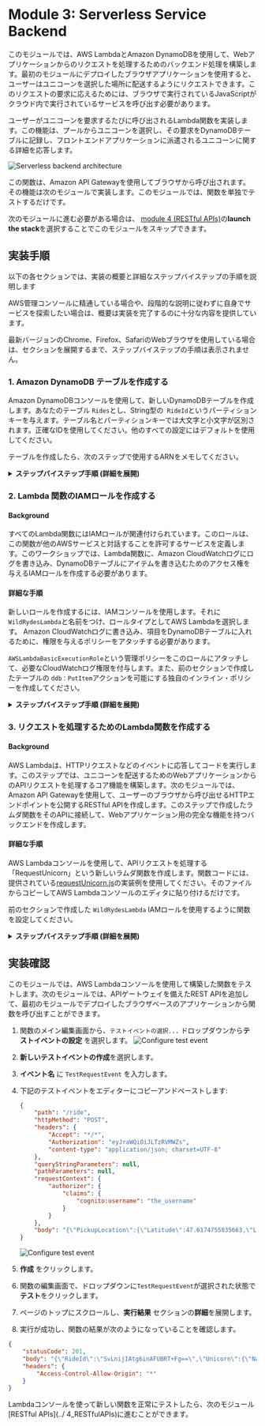 # Module 3: Serverless Service Backend

このモジュールでは、AWS LambdaとAmazon DynamoDBを使用して、Webアプリケーションからのリクエストを処理するためのバックエンド処理を構築します。最初のモジュールにデプロイしたブラウザアプリケーションを使用すると、ユーザーはユニコーンを選択した場所に配送するようにリクエストできます。このリクエストの要求に応えるためには、ブラウザで実行されているJavaScriptがクラウド内で実行されているサービスを呼び出す必要があります。

ユーザーがユニコーンを要求するたびに呼び出されるLambda関数を実装します。この機能は、プールからユニコーンを選択し、その要求をDynamoDBテーブルに記録し、フロントエンドアプリケーションに派遣されるユニコーンに関する詳細を応答します。

![Serverless backend architecture](../images/serverless-backend-architecture.png)

この関数は、Amazon API Gatewayを使用してブラウザから呼び出されます。その機能は次のモジュールで実装します。このモジュールでは、関数を単独でテストするだけです。

次のモジュールに進む必要がある場合は、 [module 4 (RESTful APIs)](../4_RESTfulAPIs)の**launch the stack**を選択することでこのモジュールをスキップできます。

## 実装手順

以下の各セクションでは、実装の概要と詳細なステップバイステップの手順を説明します

AWS管理コンソールに精通している場合や、段階的な説明に従わずに自身でサービスを探索したい場合は、概要は実装を完了するのに十分な内容を提供しています。

最新バージョンのChrome、Firefox、SafariのWebブラウザを使用している場合は、セクションを展開するまで、ステップバイステップの手順は表示されません。

### 1. Amazon DynamoDB テーブルを作成する

Amazon DynamoDBコンソールを使用して、新しいDynamoDBテーブルを作成します。あなたのテーブル `Rides`とし、String型の` RideId`というパーティションキーを与えます。テーブル名とパーティションキーでは大文字と小文字が区別されます。正確なIDを使用してください。他のすべての設定にはデフォルトを使用してください。

テーブルを作成したら、次のステップで使用するARNをメモしてください。

<details>
<summary><strong>ステップバイステップ手順 (詳細を展開)</strong></summary><p>

1. AWS マネージメントコンソールで **サービス** から データベースの下にある **DynamoDB** を選択します。

1. **テーブルの作成**をクリックします。

1. **テーブル名** に`Rides`を入力します。小文字／大文字は区別されます。

1. **パーティションキー** に`RideId`を入力し、**文字列**をキータイプに設定します。小文字／大文字は区別されます。

1. **デフォルト設定の使用** を`チェック`し、**作成**　を押します。

    ![Create table screenshot](../images/ddb-create-table.png)

1. 新しいテーブルの概要セクションの一番下までスクロールし、**ARN**を確認します。次のセクションでこれを使用します。

</p></details>


### 2. Lambda 関数のIAMロールを作成する

#### Background

すべてのLambda関数にはIAMロールが関連付けられています。このロールは、この関数が他のAWSサービスと対話することを許可するサービスを定義します。このワークショップでは、Lambda関数に、Amazon CloudWatchログにログを書き込み、DynamoDBテーブルにアイテムを書き込むためのアクセス権を与えるIAMロールを作成する必要があります。

#### 詳細な手順

新しいロールを作成するには、IAMコンソールを使用します。それに`WildRydesLambda`と名前をつけ、ロールタイプとしてAWS Lambdaを選択します。 Amazon CloudWatchログに書き込み、項目をDynamoDBテーブルに入れるために、権限を与えるポリシーをアタッチする必要があります。

`AWSLambdaBasicExecutionRole`という管理ポリシーをこのロールにアタッチして、必要なCloudWatchログ権限を付与します。また、前のセクションで作成したテーブルの `ddb：PutItem`アクションを可能にする独自のインライン・ポリシーを作成してください。

<details>
<summary><strong>ステップバイステップ手順 (詳細を展開)
</strong></summary><p>

1. AWS マネージメントコンソールで **サービス** から セキュリティ、 アイデンティティ、 コンプライアンスの下にある **IAM** を選択します。

1. 左のナビゲーションバーから **ロール**を選択し、**ロールの作成**を選択します。

1.  **AWS サービス** グループを選択し、`このロールを使用するサービスを選択`で**Lambda**を選び、**次のステップ: アクセス権限**をクリックします。

    **Note:** AWSロールタイプを選択すると、ロールの信頼ポリシーが自動的に作成され、AWSサービスがあなたの代わりにこのロールを引き受けることができます。CLI、AWS CloudFormationまたは別のメカニズムを使用してこのロールを作成する場合は、信頼ポリシーを直接指定します。

1. **検索**テキストボックスに`AWSLambdaBasicExecutionRole`と入力し、そのロールの横にあるチェックボックスをオンにします。

1. **次のステップ: 確認** をクリックします。

1. **ロール名に**に`WildRydesLambda`。

1. **ロールの作成**　をクリックします。

1. ロールのページで`WildRydesLambda`を検索ボックスに入力し、作成したロールを選択します。

1. アクセス権限のタブで, 右下にある**インラインポリシーの追加** を選択します。
    ![Inline policies screenshot](../images/inline-policies.png)

1. **サービスの選択** をクリックします。

1.  **サービスの検索**に `DynamoDB` と入力し、表示された中から**DynamoDB** を選びます。
    ![Select policy service](../images/select-policy-service.png)

1. **アクションの選択** をクリックします。

1. **フィルタアクション**に `PutItem` と入力し、表示された中から **PutItem** を選びます。

1. **リソース** セクションをクリックします。

1. **指定** オプションの選択をし, **テーブル** セクション中の`ARNの追加`リンクをクリックします。

1. 前のセクションで作成したテーブルのARNを**DynamoDB_table の ARN の指定**に貼り付け、**追加**を選択します。

1. **Review Policy** を選択します。

1. 名前に`DynamoDBWriteAccess`を入力し、**Create policy** を選択します。
    ![Review Policy](../images/review-policy.png)

</p></details>

### 3. リクエストを処理するためのLambda関数を作成する

#### Background

AWS Lambdaは、HTTPリクエストなどのイベントに応答してコードを実行します。このステップでは、ユニコーンを配送するためのWebアプリケーションからのAPIリクエストを処理するコア機能を構築します。次のモジュールでは、Amazon API Gatewayを使用して、ユーザーのブラウザから呼び出せるHTTPエンドポイントを公開するRESTful APIを作成します。このステップで作成したラムダ関数をそのAPIに接続して、Webアプリケーション用の完全な機能を持つバックエンドを作成します。

#### 詳細な手順

AWS Lambdaコンソールを使用して、APIリクエストを処理する「RequestUnicorn」という新しいラムダ関数を作成します。関数コードには、提供されている[requestUnicorn.js](requestUnicorn.js)の実装例を使用してください。そのファイルからコピーしてAWS Lambdaコンソールのエディタに貼り付けるだけです。

前のセクションで作成した `WildRydesLambda` IAMロールを使用するように関数を設定してください。

<details>
<summary><strong>ステップバイステップ手順 (詳細を展開)
</strong></summary><p>

1. AWS マネージメントコンソールで **サービス** から コンピューティングの下にある **Lambda** を選択します。

1. **関数の作成**をクリックします。

1. **一から作成** カードを選択します。

1. **名前** フィールドに`RequestUnicorn`を入力します。

1. **ランタイム**に**Node.js 6.10**を選択します。

1. **ロール** ドロップダウンに`既存のロールを選択` が選択されていることを確認します。

1. **既存のロール** ドロップダウンから`WildRydesLambda`を選択します。
    ![Create Lambda function screenshot](../images/create-lambda-function.png)

1. **関数の作成**をクリックします。

1. **関数コード** セクションまでスクロールし、既存の**index.js** の内容を [requestUnicorn.js](requestUnicorn.js)で上書きします。
    ![Create Lambda function screenshot](../images/create-lambda-function-code.png)

1. ページの右上端にある**"保存"**をクリックします。

</p></details>

## 実装確認

このモジュールでは、AWS Lambdaコンソールを使用して構築した関数をテストします。次のモジュールでは、APIゲートウェイを備えたREST APIを追加して、最初のモジュールでデプロイしたブラウザベースのアプリケーションから関数を呼び出すことができます。

1. 関数のメイン編集画面から、`テストイベントの選択...` ドロップダウンから**テストイベントの設定** を選択します。
    ![Configure test event](../images/configure-test-event.png)

1. **新しいテストイベントの作成**を選択します。

1. **イベント名** に `TestRequestEvent` を入力します。

1. 下記のテストイベントをエディターにコピーアンドペーストします:

    ```JSON
    {
        "path": "/ride",
        "httpMethod": "POST",
        "headers": {
            "Accept": "*/*",
            "Authorization": "eyJraWQiOiJLTzRVMWZs",
            "content-type": "application/json; charset=UTF-8"
        },
        "queryStringParameters": null,
        "pathParameters": null,
        "requestContext": {
            "authorizer": {
                "claims": {
                    "cognito:username": "the_username"
                }
            }
        },
        "body": "{\"PickupLocation\":{\"Latitude\":47.6174755835663,\"Longitude\":-122.28837066650185}}"
    }
    ```

    ![Configure test event](../images/configure-test-event-2.png)

1. **作成** をクリックします。

1. 関数の編集画面で、ドロップダウンに`TestRequestEvent`が選択された状態で**テスト**をクリックします。

1. ページのトップにスクロールし、**実行結果** セクションの**詳細**を展開します。

1. 実行が成功し、関数の結果が次のようになっていることを確認します。
```JSON
{
    "statusCode": 201,
    "body": "{\"RideId\":\"SvLnijIAtg6inAFUBRT+Fg==\",\"Unicorn\":{\"Name\":\"Rocinante\",\"Color\":\"Yellow\",\"Gender\":\"Female\"},\"Eta\":\"30 seconds\"}",
    "headers": {
        "Access-Control-Allow-Origin": "*"
    }
}
```

Lambdaコンソールを使って新しい関数を正常にテストしたら、次のモジュール[RESTful APIs](../ 4_RESTfulAPIs)に進むことができます。
